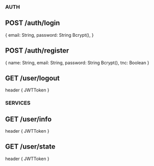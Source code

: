 ### AUTH
## POST /auth/login
   {
      email: String,
      password: String Bcrypt(),
   }

## POST /auth/register
   {
      name: String,
      email: String,
      password: String Bcrypt(),
      tnc: Boolean
   }
 
## GET /user/logout
   header { JWTToken }

### SERVICES
## GET /user/info
   header { JWTToken }

## GET /user/state
   header { JWTToken }



